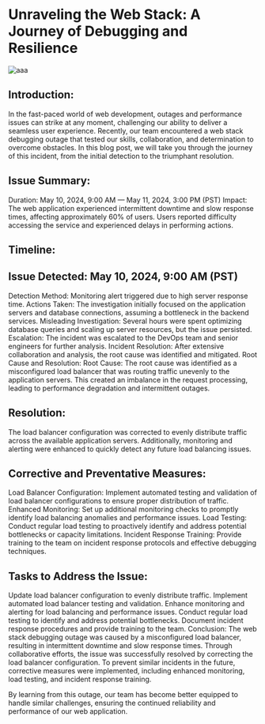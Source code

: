 # Unraveling the Web Stack: A Journey of Debugging and Resilience
![aaa](https://github.com/efa07/alx-system_engineering-devops/assets/142996049/dd85ae52-c16c-415a-b068-a855d802b248)
## Introduction:
In the fast-paced world of web development, outages and performance issues can strike at any moment, challenging our ability to deliver a seamless user experience. Recently, our team encountered a web stack debugging outage that tested our skills, collaboration, and determination to overcome obstacles. In this blog post, we will take you through the journey of this incident, from the initial detection to the triumphant resolution.

## Issue Summary:
Duration: May 10, 2024, 9:00 AM — May 11, 2024, 3:00 PM (PST)
Impact: The web application experienced intermittent downtime and slow response times, affecting approximately 60% of users. Users reported difficulty accessing the service and experienced delays in performing actions.

## Timeline:

## Issue Detected: May 10, 2024, 9:00 AM (PST)
Detection Method: Monitoring alert triggered due to high server response time.
Actions Taken: The investigation initially focused on the application servers and database connections, assuming a bottleneck in the backend services.
Misleading Investigation: Several hours were spent optimizing database queries and scaling up server resources, but the issue persisted.
Escalation: The incident was escalated to the DevOps team and senior engineers for further analysis.
Incident Resolution: After extensive collaboration and analysis, the root cause was identified and mitigated.
Root Cause and Resolution:
Root Cause: The root cause was identified as a misconfigured load balancer that was routing traffic unevenly to the application servers. This created an imbalance in the request processing, leading to performance degradation and intermittent outages.

## Resolution: 
The load balancer configuration was corrected to evenly distribute traffic across the available application servers. Additionally, monitoring and alerting were enhanced to quickly detect any future load balancing issues.

## Corrective and Preventative Measures:

Load Balancer Configuration: Implement automated testing and validation of load balancer configurations to ensure proper distribution of traffic.
Enhanced Monitoring: Set up additional monitoring checks to promptly identify load balancing anomalies and performance issues.
Load Testing: Conduct regular load testing to proactively identify and address potential bottlenecks or capacity limitations.
Incident Response Training: Provide training to the team on incident response protocols and effective debugging techniques.
## Tasks to Address the Issue:

Update load balancer configuration to evenly distribute traffic.
Implement automated load balancer testing and validation.
Enhance monitoring and alerting for load balancing and performance issues.
Conduct regular load testing to identify and address potential bottlenecks.
Document incident response procedures and provide training to the team.
Conclusion:
The web stack debugging outage was caused by a misconfigured load balancer, resulting in intermittent downtime and slow response times. Through collaborative efforts, the issue was successfully resolved by correcting the load balancer configuration. To prevent similar incidents in the future, corrective measures were implemented, including enhanced monitoring, load testing, and incident response training.

By learning from this outage, our team has become better equipped to handle similar challenges, ensuring the continued reliability and performance of our web application.
